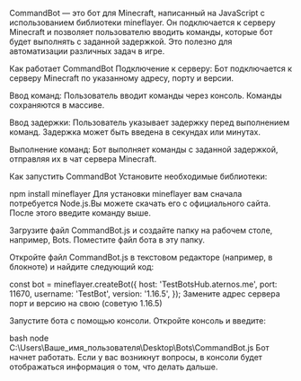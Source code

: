 CommandBot — это бот для Minecraft, написанный на JavaScript с использованием библиотеки mineflayer. Он подключается к серверу Minecraft и позволяет пользователю вводить команды, которые бот будет выполнять с заданной задержкой. Это полезно для автоматизации различных задач в игре.

Как работает CommandBot
Подключение к серверу: Бот подключается к серверу Minecraft по указанному адресу, порту и версии.

Ввод команд: Пользователь вводит команды через консоль. Команды сохраняются в массиве.

Ввод задержки: Пользователь указывает задержку перед выполнением команд. Задержка может быть введена в секундах или минутах.

Выполнение команд: Бот выполняет команды с заданной задержкой, отправляя их в чат сервера Minecraft.

Как запустить CommandBot
Установите необходимые библиотеки:

npm install mineflayer
Для установки mineflayer вам сначала потребуется Node.js.Вы можете скачать его с официального сайта. После этого введите команду выше.

Загрузите файл CommandBot.js и создайте папку на рабочем столе, например, Bots. Поместите файл бота в эту папку.

Откройте файл CommandBot.js в текстовом редакторе (например, в блокноте) и найдите следующий код:

const bot = mineflayer.createBot({
  host: 'TestBotsHub.aternos.me',
  port: 11670,
  username: 'TestBot',
  version: '1.16.5',
});
Замените адрес сервера порт и версию на свою (советую 1.16.5)

Запустите бота с помощью консоли. Откройте консоль и введите:

bash
node C:\Users\Ваше_имя_пользователя\Desktop\Bots\CommandBot.js
Бот начнет работать. Если у вас возникнут вопросы, в консоли будет отображаться информация о том, что делать дальше.
